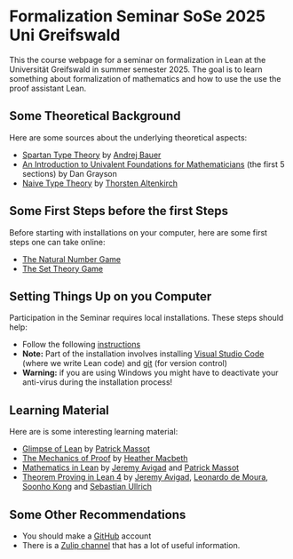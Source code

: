 # Formalization Seminar SoSe 2025 Uni Greifswald

This the course webpage for a seminar on formalization in Lean at the Universität Greifswald in summer semester 2025. The goal is to learn something about formalization of mathematics and how to use the use the proof assistant Lean.

## Some Theoretical Background

Here are some sources about the underlying theoretical aspects:

 - [Spartan Type Theory](https://math.andrej.com/wp-content/uploads/2017/12/Spartan-Type-Theory.pdf) by [Andrej Bauer](https://www.andrej.com/)
 - [An Introduction to Univalent Foundations for Mathematicians](https://www.ams.org/journals/bull/2018-55-04/S0273-0979-2018-01616-9/S0273-0979-2018-01616-9.pdf) (the first 5 sections) by Dan Grayson
 - [Naive Type Theory](https://people.cs.nott.ac.uk/psztxa/publ/fomus19.pdf) by [Thorsten Altenkirch](https://people.cs.nott.ac.uk/psztxa/)

## Some First Steps before the first Steps

Before starting with installations on your computer, here are some first steps one can take online:

- [The Natural Number Game](https://adam.math.hhu.de/#/g/leanprover-community/nng4)
- [The Set Theory Game](https://adam.math.hhu.de/#/g/djvelleman/stg4)

## Setting Things Up on you Computer

Participation in the Seminar requires local installations. These steps should help:

- Follow the following [instructions](https://leanprover-community.github.io/get_started.html) 
- **Note:** Part of the installation involves installing [Visual Studio Code](https://code.visualstudio.com/) (where we write Lean code) and [git](https://git-scm.com/) (for version control)
- **Warning:** if you are using Windows you might have to deactivate your anti-virus during the installation process!

<!-- ## Setting Things Up Online  -->

<!-- If there are any challenges with the local installation, here are some (ideally temporary) online solutions: -->

## Learning Material

Here are is some interesting learning material:
- [Glimpse of Lean](https://github.com/PatrickMassot/GlimpseOfLean) by [Patrick Massot](https://github.com/PatrickMassot)
- [The Mechanics of Proof](https://hrmacbeth.github.io/math2001/) by [Heather Macbeth](https://hrmacbeth.github.io/)
- [Mathematics in Lean](https://leanprover-community.github.io/mathematics_in_lean/) by [Jeremy Avigad](https://github.com/avigad) and [Patrick Massot](https://github.com/PatrickMassot) 
- [Theorem Proving in Lean 4](https://lean-lang.org/theorem_proving_in_lean4/) by [Jeremy Avigad](https://github.com/avigad), [Leonardo de Moura](https://leodemoura.github.io/), [Soonho Kong](https://github.com/soonhokong) and [Sebastian Ullrich](https://github.com/kha)

## Some Other Recommendations

- You should make a [GitHub](https://github.com/) account
- There is a [Zulip channel](https://leanprover.zulipchat.com/) that has a lot of useful information.
